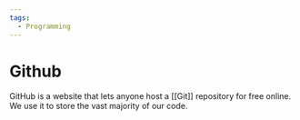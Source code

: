 ```yaml
---
tags:
  - Programming
---
```


# Github

GitHub is a website that lets anyone host a [[Git]] repository for free online. We use it to store the vast majority of our code.